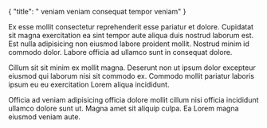 {
  "title": " veniam veniam consequat tempor veniam"
}

Ex esse mollit consectetur reprehenderit esse pariatur et dolore. Cupidatat sit magna exercitation ea sint tempor aute aliqua duis nostrud laborum est. Est nulla adipisicing non eiusmod labore proident mollit. Nostrud minim id commodo dolor. Labore officia ad ullamco sunt in consequat dolore.

Cillum sit sit minim ex mollit magna. Deserunt non ut ipsum dolor excepteur eiusmod qui laborum nisi sit commodo ex. Commodo mollit pariatur laboris ipsum eu eu exercitation Lorem aliqua incididunt.

Officia ad veniam adipisicing officia dolore mollit cillum nisi officia incididunt ullamco dolore sunt ut. Magna amet sit aliquip culpa. Ea Lorem magna eiusmod veniam aute.